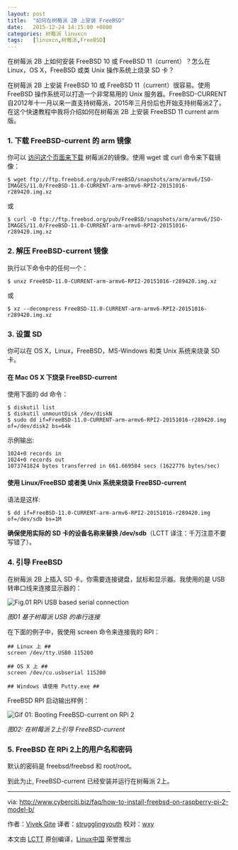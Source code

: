 ```yaml
---
layout: post
title:	"如何在树莓派 2B 上安装 FreeBSD"
date:	2015-12-24 14:15:00 +0800 
categories:	树莓派 linuxcn 
tags:	[linuxcn,树莓派,FreeBSD]
---
```



在树莓派 2B 上如何安装 FreeBSD 10 或 FreeBSD 11（current）？怎么在 Linux，OS X，FreeBSD 或类 Unix 操作系统上烧录 SD 卡？


在树莓派 2B 上安装 FreeBSD 10 或 FreeBSD 11（current）很容易。使用 FreeBSD 操作系统可以打造一个非常易用的 Unix 服务器。FreeBSD-CURRENT 自2012年十一月以来一直支持树莓派，2015年三月份后也开始支持树莓派2了。在这个快速教程中我将介绍如何在树莓派 2B 上安装 FreeBSD 11 current arm 版。


### 1. 下载 FreeBSD-current 的 arm 镜像


你可以 [访问这个页面来下载](ftp://ftp.freebsd.org/pub/FreeBSD/snapshots/arm/armv6/ISO-IMAGES/11.0) 树莓派2的镜像。使用 wget 或 curl 命令来下载镜像：



```
$ wget ftp://ftp.freebsd.org/pub/FreeBSD/snapshots/arm/armv6/ISO-IMAGES/11.0/FreeBSD-11.0-CURRENT-arm-armv6-RPI2-20151016-r289420.img.xz

```

或



```
$ curl -O ftp://ftp.freebsd.org/pub/FreeBSD/snapshots/arm/armv6/ISO-IMAGES/11.0/FreeBSD-11.0-CURRENT-arm-armv6-RPI2-20151016-r289420.img.xz

```

### 2. 解压 FreeBSD-current 镜像


执行以下命令中的任何一个：



```
$ unxz FreeBSD-11.0-CURRENT-arm-armv6-RPI2-20151016-r289420.img.xz

```

或



```
$ xz --decompress FreeBSD-11.0-CURRENT-arm-armv6-RPI2-20151016-r289420.img.xz

```

### 3. 设置 SD


你可以在 OS X，Linux，FreeBSD，MS-Windows 和类 Unix 系统来烧录 SD 卡。


#### 在 Mac OS X 下烧录 FreeBSD-current


使用下面的 dd 命令：



```
$ diskutil list
$ diskutil unmountDisk /dev/diskN
$ sudo dd if=FreeBSD-11.0-CURRENT-arm-armv6-RPI2-20151016-r289420.img of=/dev/disk2 bs=64k

```

示例输出:



```
1024+0 records in
1024+0 records out
1073741824 bytes transferred in 661.669584 secs (1622776 bytes/sec)

```

#### 使用 Linux/FreeBSD 或者类 Unix 系统来烧录 FreeBSD-current


语法是这样:



```
$ dd if=FreeBSD-11.0-CURRENT-arm-armv6-RPI2-20151016-r289420.img of=/dev/sdb bs=1M

```

**确保使用实际的 SD 卡的设备名称来替换 /dev/sdb**（LCTT 译注：千万注意不要写错了）。


### 4. 引导 FreeBSD


在树莓派 2B 上插入 SD 卡。你需要连接键盘，鼠标和显示器。我使用的是 USB 转串口线来连接显示器的：


![Fig.01 RPi USB based serial connection](/Asserts/Images//attachment/album/201512/23/091643k9brer84vbsdl4eb.jpg)


*图01 基于树莓派 USB 的串行连接*


在下面的例子中，我使用 screen 命令来连接我的 RPI：



```
## Linux 上 ##
screen /dev/tty.USB0 115200

## OS X 上 ##
screen /dev/cu.usbserial 115200

## Windows 请使用 Putty.exe ##

```

FreeBSD RPI 启动输出样例：


![Gif 01: Booting FreeBSD-current on RPi 2](/Asserts/Images//attachment/album/201512/23/091645hi6az1zk6pzz690r.gif)


*图02: 在树莓派 2上引导 FreeBSD-current*


### 5. FreeBSD 在 RPi 2上的用户名和密码


默认的密码是 freebsd/freebsd 和 root/root。


到此为止, FreeBSD-current 已经安装并运行在树莓派 2上。




---


via: <http://www.cyberciti.biz/faq/how-to-install-freebsd-on-raspberry-pi-2-model-b/>


作者：[Vivek Gite](http://www.cyberciti.biz/tips/about-us) 译者：[strugglingyouth](https://github.com/strugglingyouth) 校对：[wxy](https://github.com/wxy)


本文由 [LCTT](https://github.com/LCTT/TranslateProject) 原创编译，[Linux中国](https://linux.cn/) 荣誉推出
